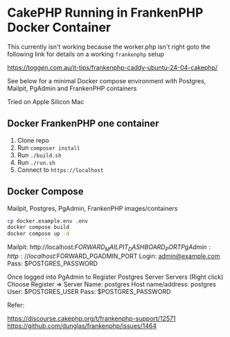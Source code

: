 # CakePHP Running in FrankenPHP Docker Container

This currently isn't working because the worker.php isn't right goto the following link for details on a working `frankenphp` setup

https://toggen.com.au/it-tips/frankenphp-caddy-ubuntu-24-04-cakephp/ 

See below for a minimal Docker compose environment with Postgres, Mailpit, PgAdmin and FrankenPHP containers

Tried on Apple Silicon Mac


## Docker FrankenPHP one container
1. Clone repo
2. Run `composer install`
3. Run `./build.sh`
4. Run `./run.sh`
5. Connect to `https://localhost`

## Docker Compose

Mailpit, Postgres, PgAdmin, FrankenPHP images/containers

```sh
cp docker.example.env .env
docker compose build 
docker compose up -d
```

Mailpit: http://localhost:$FORWARD_MAILPIT_DASHBOARD_PORT
PgAdmin: http://localhost:$FORWARD_PGADMIN_PORT
    Login: admin@example.com
    Pass: $POSTGRES_PASSWORD

Once logged into PgAdmin to Register Postgres Server
    Servers (Right click) 
    Choose Register => Server
    Name: postgres
    Host name/address: postgres
    User: $POSTGRES_USER
    Pass: $POSTGRES_PASSWORD


Refer: 

https://discourse.cakephp.org/t/frankenphp-support/12571 \
https://github.com/dunglas/frankenphp/issues/1464
